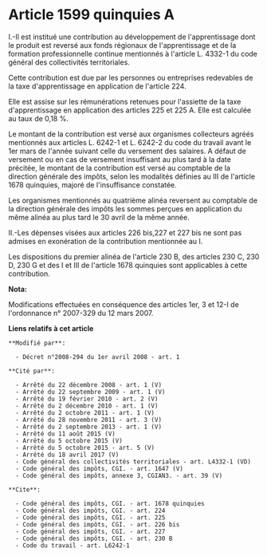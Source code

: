 # Article 1599 quinquies A

I.-Il est institué une contribution au développement de l'apprentissage dont le produit est reversé aux fonds régionaux de
l'apprentissage et de la formation professionnelle continue mentionnés à l'article L. 4332-1 du code général des
collectivités territoriales. 

Cette contribution est due par les personnes ou entreprises redevables de la taxe d'apprentissage en application de l'article
224. 

Elle est assise sur les rémunérations retenues pour l'assiette de la taxe d'apprentissage en application des articles 225 et
225 A. Elle est calculée au taux de 0,18 %. 

Le montant de la contribution est versé aux organismes collecteurs agréés mentionnés aux articles L. 6242-1 et L. 6242-2 du
code du travail avant le 1er mars de l'année suivant celle du versement des salaires. A défaut de versement ou en cas de
versement insuffisant au plus tard à la date précitée, le montant de la contribution est versé au comptable de la direction
générale des impôts, selon les modalités définies au III de l'article 1678 quinquies, majoré de l'insuffisance constatée. 

Les organismes mentionnés au quatrième alinéa reversent au comptable de la direction générale des impôts les sommes perçues
en application du même alinéa au plus tard le 30 avril de la même année. 

II.-Les dépenses visées aux articles 226 bis,227 et 227 bis ne sont pas admises en exonération de la contribution mentionnée
au I. 

Les dispositions du premier alinéa de l'article 230 B, des articles 230 C, 230 D, 230 G et des I et III de l'article 1678
quinquies sont applicables à cette contribution.

**Nota:**

Modifications effectuées en conséquence des articles 1er, 3 et 12-I de l'ordonnance n° 2007-329 du 12 mars 2007.

**Liens relatifs à cet article**

	**Modifié par**:

	  - Décret n°2008-294 du 1er avril 2008 - art. 1

	**Cité par**:

	  - Arrêté du 22 décembre 2008 - art. 1 (V)
	  - Arrêté du 22 septembre 2009 - art. 1 (V)
	  - Arrêté du 19 février 2010 - art. 2 (V)
	  - Arrêté du 2 décembre 2010 - art. 1 (V)
	  - Arrêté du 2 octobre 2011 - art. 1 (V)
	  - Arrêté du 28 novembre 2011 - art. 3 (V)
	  - Arrêté du 2 septembre 2013 - art. 1 (V)
	  - Arrêté du 11 août 2015 (V)
	  - Arrêté du 5 octobre 2015 (V)
	  - Arrêté du 5 octobre 2015 - art. 5 (V)
	  - Arrêté du 18 avril 2017 (V)
	  - Code général des collectivités territoriales - art. L4332-1 (VD)
	  - Code général des impôts, CGI. - art. 1647 (V)
	  - Code général des impôts, annexe 3, CGIAN3. - art. 39 (V)

	**Cite**:

	  - Code général des impôts, CGI. - art. 1678 quinquies
	  - Code général des impôts, CGI. - art. 224
	  - Code général des impôts, CGI. - art. 225
	  - Code général des impôts, CGI. - art. 226 bis
	  - Code général des impôts, CGI. - art. 227
	  - Code général des impôts, CGI. - art. 230 B
	  - Code du travail - art. L6242-1

